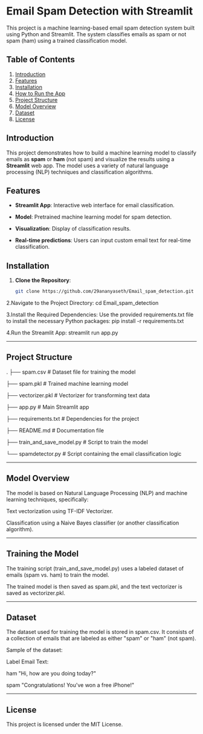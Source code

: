 # Email Spam Detection with Streamlit

This project is a machine learning-based email spam detection system built using Python and Streamlit. The system classifies emails as spam or not spam (ham) using a trained classification model.

## Table of Contents
1. [Introduction](#introduction)
2. [Features](#features)
3. [Installation](#installation)
4. [How to Run the App](#how-to-run-the-app)
5. [Project Structure](#project-structure)
6. [Model Overview](#model-overview)
7. [Dataset](#dataset)
8. [License](#license)

## Introduction
This project demonstrates how to build a machine learning model to classify emails as **spam** or **ham** (not spam) and visualize the results using a **Streamlit** web app. The model uses a variety of natural language processing (NLP) techniques and classification algorithms.

## Features
- **Streamlit App**: Interactive web interface for email classification.
  
- **Model**: Pretrained machine learning model for spam detection.
  
- **Visualization**: Display of classification results.
  
- **Real-time predictions**: Users can input custom email text for real-time classification.

## Installation

1. **Clone the Repository**:
   ```bash
   git clone https://github.com/29ananyaseth/Email_spam_detection.git
   
2.Navigate to the Project Directory:
    cd Email_spam_detection
    
3.Install the Required Dependencies: Use the provided requirements.txt file to install the necessary Python packages:
    pip install -r requirements.txt
    
4.Run the Streamlit App:
     streamlit run app.py


------------------------------------------------------------------------------------------------------------------------------------------------------------------
Project Structure
-----------------

.
├── spam.csv                # Dataset file for training the model

├── spam.pkl                # Trained machine learning model

├── vectorizer.pkl          # Vectorizer for transforming text data

├── app.py                  # Main Streamlit app

├── requirements.txt        # Dependencies for the project

├── README.md               # Documentation file

├── train_and_save_model.py  # Script to train the model

└── spamdetector.py         # Script containing the email classification logic

--------------------------------------------------------------------------------------------------------------------------------------------------------------------

Model Overview
---------------

The model is based on Natural Language Processing (NLP) and machine learning techniques, specifically:

Text vectorization using TF-IDF Vectorizer.

Classification using a Naive Bayes classifier (or another classification algorithm).

--------------------------------------------------------------------------------------------------------------------------------------------------------------------

Training the Model
------------------

The training script (train_and_save_model.py) uses a labeled dataset of emails (spam vs. ham) to train the model.

The trained model is then saved as spam.pkl, and the text vectorizer is saved as vectorizer.pkl.

--------------------------------------------------------------------------------------------------------------------------------------------------------------------

Dataset
-------

The dataset used for training the model is stored in spam.csv. It consists of a collection of emails that are labeled as either "spam" or "ham" (not spam).

Sample of the dataset:

Label	Email Text:

ham	"Hi, how are you doing today?"

spam	"Congratulations! You've won a free iPhone!"

--------------------------------------------------------------------------------------------------------------------------------------------------------------------

License
-------

This project is licensed under the MIT License.


